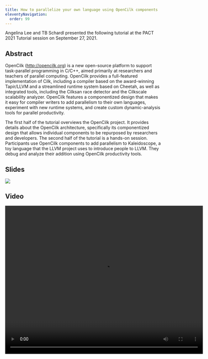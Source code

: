 ```yaml
---
title: How to parallelize your own language using OpenCilk components
eleventyNavigation:
  order: 99
---
```


Angelina Lee and TB Schardl presented the following tutorial at the PACT 2021 Tutorial session on September 27, 2021.

## Abstract

OpenCilk (http://opencilk.org) is a new open-source platform to support task-parallel programming in C/C++, aimed primarily at researchers and teachers of parallel computing. OpenCilk provides a full-featured implementation of Cilk, including a compiler based on the award-winning Tapir/LLVM and a streamlined runtime system based on Cheetah, as well as integrated tools, including the Cilksan race detector and the Cilkscale scalability analyzer. OpenCilk features a componentized design that makes it easy for compiler writers to add parallelism to their own languages, experiment with new runtime systems, and create custom dynamic-analysis tools for parallel productivity.

The first half of the tutorial overviews the OpenCilk project. It provides details about the OpenCilk architecture, specifically its componentized design that allows individual components to be repurposed by researchers and developers. The second half of the tutorial is a hands-on session. Participants use OpenCilk components to add parallelism to Kaleidoscope, a toy language that the LLVM project uses to introduce people to LLVM. They debug and analyze their addition using OpenCilk productivity tools.

## Slides

[![](/img/opencilk-pact-2021.png)](/img/opencilk-pact-2021.pdf)

## Video

 <video width="640" height="480" controls>
  <source src="https://people.csail.mit.edu/dcurtis/cilk/pact21/zoom_1.mp4" type="video/mp4">
Your browser does not support the video tag.
</video> 